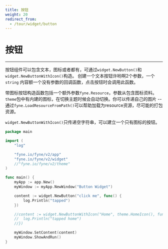 ```yaml
---
title: 按钮
weight: 20
redirect_from:
  - /tour/widget/button
---
```


# 按钮
---

按钮组件可以包含文本，图标或者都有，可通过`widget.NewButton()`和`widget.NewButtonWithIcon()`构造。
创建一个文本按钮许哟啊2个参数，一个`string` 内容额一个没有参数的回调函数，点击按钮时会调用此函数。

带图标按钮构造函数包括一个额外参数`fyne.Resource`，参数从包含图标资料。
`theme`包中有内建的图标，在切换主题时候会自动切换。你可以传递自己的图片 -- 通过`fyne.LoadResourceFromPath()`可以帮助加载为resource资源，尽可能的打包资源。

`widget.NewButtonWithIcon()`只传递空字符串，可以建立一个只有图标的按钮。


```go
package main

import (
	"log"

	"fyne.io/fyne/v2/app"
	"fyne.io/fyne/v2/widget"
	//"fyne.io/fyne/v2/theme"
)

func main() {
	myApp := app.New()
	myWindow := myApp.NewWindow("Button Widget")

	content := widget.NewButton("click me", func() {
		log.Println("tapped")
	})

	//content := widget.NewButtonWithIcon("Home", theme.HomeIcon(), func() {
	//	log.Println("tapped home")
	//})

	myWindow.SetContent(content)
	myWindow.ShowAndRun()
}
````
